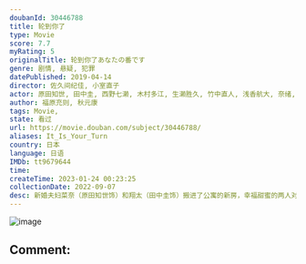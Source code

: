 ```yaml
---
doubanId: 30446788
title: 轮到你了
type: Movie
score: 7.7
myRating: 5
originalTitle: 轮到你了あなたの番です
genre: 剧情, 悬疑, 犯罪
datePublished: 2019-04-14
director: 佐久间纪佳, 小室直子
actor: 原田知世, 田中圭, 西野七濑, 木村多江, 生濑胜久, 竹中直人, 浅香航大, 奈绪, 山田真步, 三仓佳奈, 大友花恋, 峰村理惠, 大方斐纱子, 德井优, 金泽美穗, 坪仓由幸, 中尾畅树, 小池亮介, 井阪郁巳, 荒木飞羽, 袴田吉彦, 片桐仁, 真飞圣, 和田聪宏, 野间口彻, 林泰文, 片冈礼子, 皆川猿时, 田中要次, 长野里美, 阪田雅信, 安藤政信, 田中哲司, 田村海优, 大野琉功, 田中玲, 笕美和子, 横滨流星, 前原滉, 永岡卓也, 儿玉赖信, 阿部久令亚, 大澄贤也, 水石亚飞梦, 森冈丰, 中上五月, 田口宽子, 太田美惠, 大内田悠平
author: 福原充则, 秋元康
tags: Movie, 
state: 看过
url: https://movie.douban.com/subject/30446788/
aliases: It_Is_Your_Turn
country: 日本
language: 日语
IMDb: tt9679644
time: 
createTime: 2023-01-24 00:23:25
collectionDate: 2022-09-07
desc: 新婚夫妇菜奈（原田知世饰）和翔太（田中圭饰）搬进了公寓的新房，幸福甜蜜的两人对新生活充满期待。搬家当天公寓要开居民会，菜奈猜拳输给了翔太，便独自前去参加。除会长早苗（木村多江饰）、管理人床岛（竹中直...
---
```


![image](p2553707144.jpg)

Comment: 
---

